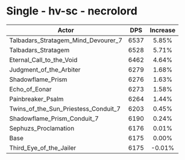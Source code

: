 # Single - hv-sc - necrolord
| Actor | DPS | Increase |
|---|:---:|:---:|
|Talbadars_Stratagem_Mind_Devourer_7|6537|5.85%|
|Talbadars_Stratagem|6528|5.71%|
|Eternal_Call_to_the_Void|6462|4.64%|
|Judgment_of_the_Arbiter|6279|1.68%|
|Shadowflame_Prism|6276|1.63%|
|Echo_of_Eonar|6273|1.58%|
|Painbreaker_Psalm|6264|1.44%|
|Twins_of_the_Sun_Priestess_Conduit_7|6203|0.45%|
|Shadowflame_Prism_Conduit_7|6190|0.24%|
|Sephuzs_Proclamation|6176|0.01%|
|Base|6175|0.00%|
|Third_Eye_of_the_Jailer|6175|-0.01%|
